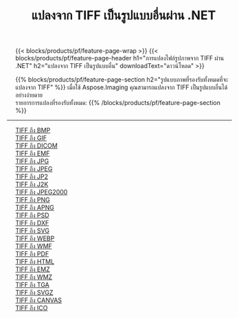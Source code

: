 ﻿---
title: แปลงจาก TIFF เป็นรูปแบบอื่นผ่าน .NET 
weight: 3920
url: /th/net/conversion/from/tiff 
lang: th
langdirlevel: 2
locales: zh-hans,ja,it,ru,de,es,fr,nl,id,lt,pl,pt,vi,tr,ko,zh-hant,ar,hi,th,sv,cs,uk,he
description: เมื่อใช้ Aspose.Imaging คุณสามารถแปลงจาก TIFF เป็นรูปแบบอื่นได้อย่างง่ายดาย
---

{{< blocks/products/pf/feature-page-wrap >}}
{{< blocks/products/pf/feature-page-header h1="การแปลงไฟล์รูปภาพจาก TIFF ผ่าน .NET" h2="แปลงจาก TIFF เป็นรูปแบบอื่น" downloadText="ดาวน์โหลด" >}}


{{% blocks/products/pf/feature-page-section  h2="รูปแบบภาพที่รองรับทั้งหมดที่จะแปลงจาก TIFF" %}}
เมื่อใช้ Aspose.Imaging คุณสามารถแปลงจาก TIFF เป็นรูปแบบอื่นได้อย่างง่ายดาย
<br/>
รายการการแปลงที่รองรับทั้งหมด:
{{% /blocks/products/pf/feature-page-section %}}
<div class="container-fluid productfamilypage bg-gray">
    <div class="convertypes bg-gray agp-content section">
        <div class="container">
		<hr style="margin-left:-20px;"/>
		<div class="row other-converters">
		    <div class='col-md-2 other-converter remove-lp remove-rp'><a href="/imaging/th/net/conversion/tiff-to-bmp" >TIFF ถึง BMP</a></div><div class='col-md-2 other-converter remove-lp remove-rp'><a href="/imaging/th/net/conversion/tiff-to-gif" >TIFF ถึง GIF</a></div><div class='col-md-2 other-converter remove-lp remove-rp'><a href="/imaging/th/net/conversion/tiff-to-dicom" >TIFF ถึง DICOM</a></div><div class='col-md-2 other-converter remove-lp remove-rp'><a href="/imaging/th/net/conversion/tiff-to-emf" >TIFF ถึง EMF</a></div><div class='col-md-2 other-converter remove-lp remove-rp'><a href="/imaging/th/net/conversion/tiff-to-jpg" >TIFF ถึง JPG</a></div><div class='col-md-2 other-converter remove-lp remove-rp'><a href="/imaging/th/net/conversion/tiff-to-jpeg" >TIFF ถึง JPEG</a></div><div class='col-md-2 other-converter remove-lp remove-rp'><a href="/imaging/th/net/conversion/tiff-to-jp2" >TIFF ถึง JP2</a></div><div class='col-md-2 other-converter remove-lp remove-rp'><a href="/imaging/th/net/conversion/tiff-to-j2k" >TIFF ถึง J2K</a></div><div class='col-md-2 other-converter remove-lp remove-rp'><a href="/imaging/th/net/conversion/tiff-to-jpeg2000" >TIFF ถึง JPEG2000</a></div><div class='col-md-2 other-converter remove-lp remove-rp'><a href="/imaging/th/net/conversion/tiff-to-png" >TIFF ถึง PNG</a></div><div class='col-md-2 other-converter remove-lp remove-rp'><a href="/imaging/th/net/conversion/tiff-to-apng" >TIFF ถึง APNG</a></div><div class='col-md-2 other-converter remove-lp remove-rp'><a href="/imaging/th/net/conversion/tiff-to-psd" >TIFF ถึง PSD</a></div><div class='col-md-2 other-converter remove-lp remove-rp'><a href="/imaging/th/net/conversion/tiff-to-dxf" >TIFF ถึง DXF</a></div><div class='col-md-2 other-converter remove-lp remove-rp'><a href="/imaging/th/net/conversion/tiff-to-svg" >TIFF ถึง SVG</a></div><div class='col-md-2 other-converter remove-lp remove-rp'><a href="/imaging/th/net/conversion/tiff-to-webp" >TIFF ถึง WEBP</a></div><div class='col-md-2 other-converter remove-lp remove-rp'><a href="/imaging/th/net/conversion/tiff-to-wmf" >TIFF ถึง WMF</a></div><div class='col-md-2 other-converter remove-lp remove-rp'><a href="/imaging/th/net/conversion/tiff-to-pdf" >TIFF ถึง PDF</a></div><div class='col-md-2 other-converter remove-lp remove-rp'><a href="/imaging/th/net/conversion/tiff-to-html" >TIFF ถึง HTML</a></div><div class='col-md-2 other-converter remove-lp remove-rp'><a href="/imaging/th/net/conversion/tiff-to-emz" >TIFF ถึง EMZ</a></div><div class='col-md-2 other-converter remove-lp remove-rp'><a href="/imaging/th/net/conversion/tiff-to-wmz" >TIFF ถึง WMZ</a></div><div class='col-md-2 other-converter remove-lp remove-rp'><a href="/imaging/th/net/conversion/tiff-to-tga" >TIFF ถึง TGA</a></div><div class='col-md-2 other-converter remove-lp remove-rp'><a href="/imaging/th/net/conversion/tiff-to-svgz" >TIFF ถึง SVGZ</a></div><div class='col-md-2 other-converter remove-lp remove-rp'><a href="/imaging/th/net/conversion/tiff-to-canvas" >TIFF ถึง CANVAS</a></div><div class='col-md-2 other-converter remove-lp remove-rp'><a href="/imaging/th/net/conversion/tiff-to-ico" >TIFF ถึง ICO</a></div>
                </div>
        </div>
    </div>
</div>
<br/>

